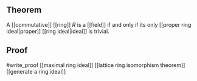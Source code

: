 ## Theorem
A [[commutative]] [[ring]] $R$ is a [[field]] if and only if its only [[proper ring ideal|proper]] [[ring ideal|ideal]] is trivial.
## Proof
#write_proof [[maximal ring ideal]] [[lattice ring isomorphism theorem]][[generate a ring ideal]]